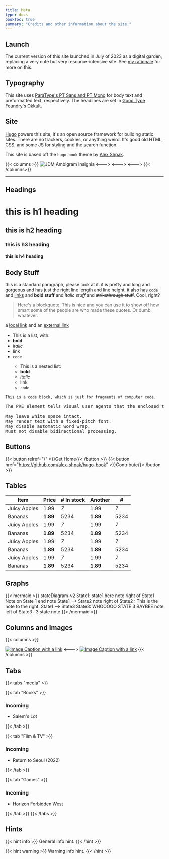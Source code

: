 ```yaml
---
title: Meta
type: docs
bookToc: true
summary: "Credits and other information about the site."
---
```


## Launch
The current version of this site launched in July of 2023 as a digital garden, replacing a very cute but very resource-intensive site. See [my rationale](/about/digital-gardening) for more on this.

## Typography
This site uses [ParaType's PT Sans and PT Mono](https://www.paratype.com) for body text and preformatted text, respectively. The headlines are set in [Good Type Foundry's Okkult](https://goodtypefoundry.com/okkult/).

## Site
[Hugo](https://gohugo.io) powers this site, it's an open source framework for building static sites. There are no trackers, cookies, or anything weird. It's good old HTML, CSS, and some JS for styling and the search function.

This site is based off the `hugo-book` theme by [Alex Shpak](https://themes.gohugo.io/themes/hugo-book/). 

{{< columns >}}
![JDM Ambigram Insignia](/insignia.svg)
<--->
<--->
<--->
{{< /columns>}}

---


## Headings

# this is h1 heading
## this is h2 heading
### this is h3 heading
#### this is h4 heading


## Body Stuff

this is a standard paragraph, please look at it. it is pretty and long and gorgeous and has just the right line length and line height. it also has `code` and [links]() and **bold stuff** and _italic stuff_ and ~~strikethrough stuff~~. Cool, right?

> Here's a blockquote. This is nice and you can use it to show off how smart some of the people are who made these quotes. Or dumb, whatever.

a <a href="#">local link</a> and an <a href="https://atlasobscura.com" target='_blank'>external link</a>

<ul>
  <li>This is a list, with:</li>
  <li><b>bold</b></li>
  <li><i>italic</i></li>
  <li><a>link</a></li>
  <li><code>code</code></li>
  <ul>
    <li>This is a nested list:</li>
    <li><b>bold</b></li>
    <li><i>italic</i></li>
    <li><a>link</a></li>
    <li><code>code</code></li>
  </ul>
</ul>

```
This is a code block, which is just for fragments of computer code.
```

<pre>
The PRE element tells visual user agents that the enclosed text is "preformatted". When handling preformatted text, visual user agents:

May leave white space intact.
May render text with a fixed-pitch font.
May disable automatic word wrap.
Must not disable bidirectional processing.
</pre>

## Buttons
{{< button relref="/" >}}Get Home{{< /button >}}
{{< button href="https://github.com/alex-shpak/hugo-book" >}}Contribute{{< /button >}}


## Tables

| Item         | Price     | # In stock | Another   | #          |
|--------------|-----------|------------|-----------|------------|
| Juicy Apples | 1.99      | *7*        | 1.99      | *7*        |
| Bananas      | **1.89**  | 5234       | **1.89**  | 5234       |
| Juicy Apples | 1.99      | *7*        | 1.99      | *7*        |
| Bananas      | **1.89**  | 5234       | **1.89**  | 5234       |
| Juicy Apples | 1.99      | *7*        | 1.99      | *7*        |
| Bananas      | **1.89**  | 5234       | **1.89**  | 5234       |
| Juicy Apples | 1.99      | *7*        | 1.99      | *7*        |
| Bananas      | **1.89**  | 5234       | **1.89**  | 5234       |

## Graphs
{{< mermaid >}}
stateDiagram-v2
    State1: state1 here
    note right of State1
        Note on State 1
    end note
    State1 --> State2
    note right of State2 : This is the note to the right.
    State1 --> State3
    State3: WHOOOOO STATE 3 BAYBEE
    note left of State3 : 3 state note
{{< /mermaid >}}


## Columns and Images

{{< columns >}}

[![Image Caption with a link](/Devil.webp)](/journal)
<--->
[![Image Caption with a link](/Devil.webp)](/journal)
{{< /columns >}}

## Tabs
{{< tabs "media" >}}

{{< tab "Books" >}}

### Incoming
- Salem's Lot


{{< /tab >}}

{{< tab "Film & TV" >}}

### Incoming
- Return to Seoul (2022)

{{< /tab >}}

{{< tab "Games" >}}

### Incoming
- Horizon Forbidden West

{{< /tab >}}
{{< /tabs >}}


## Hints

{{< hint info >}}
General info hint.
{{< /hint >}}

{{< hint warning >}}
Warning info hint.
{{< /hint >}}